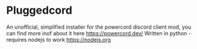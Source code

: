 # Pluggedcord
An unofficial, simplified installer for the powercord discord client mod, you can find more inof about it here https://powercord.dev/
Written in python - requires nodejs to work https://nodejs.org
